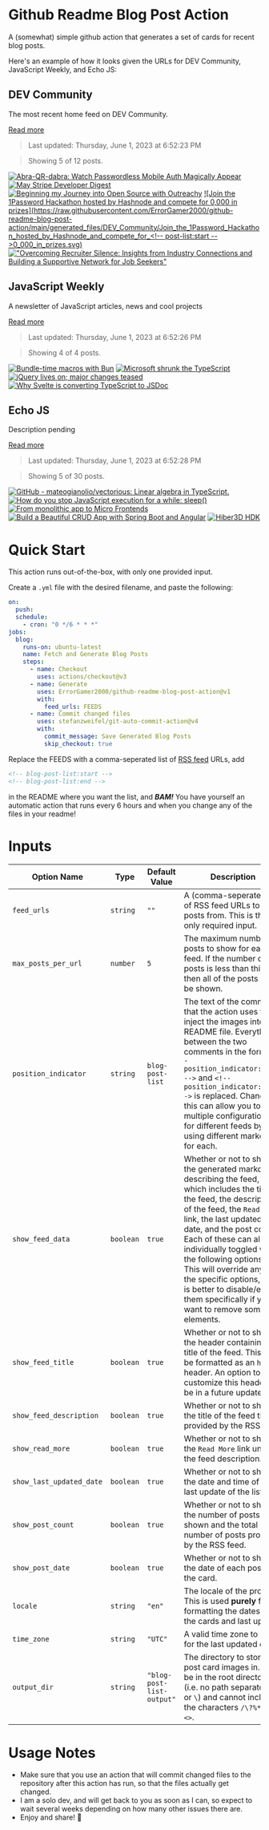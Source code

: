 # Github Readme Blog Post Action

A (somewhat) simple github action that generates a set of cards for recent blog posts.

Here's an example of how it looks given the URLs for DEV Community, JavaScript Weekly, and Echo JS:

<!-- post-list:start -->
## DEV Community

The most recent home feed on DEV Community.

[Read more](https://dev.to)
> Last updated: Thursday, June 1, 2023 at 6:52:23 PM

> Showing 5 of 12 posts.

[![Abra-QR-dabra: Watch Passwordless Mobile Auth Magically Appear](https://raw.githubusercontent.com/ErrorGamer2000/github-readme-blog-post-action/main/generated_files/DEV_Community/Abra-QR-dabra__Watch_Passwordless_Mobile_Auth_Magically_Appear.svg)](https://dev.to/propelauth/abra-qr-dabra-watch-passwordless-mobile-auth-magically-appear-e9e)
[![May Stripe Developer Digest](https://raw.githubusercontent.com/ErrorGamer2000/github-readme-blog-post-action/main/generated_files/DEV_Community/May_Stripe_Developer_Digest.svg)](https://dev.to/stripe/may-stripe-developer-digest-21o3)
[![Beginning my Journey into Open Source with Outreachy](https://raw.githubusercontent.com/ErrorGamer2000/github-readme-blog-post-action/main/generated_files/DEV_Community/Beginning_my_Journey_into_Open_Source_with_Outreachy.svg)](https://dev.to/hellennamulinda/beginning-my-journey-into-open-source-with-outreachy-3nln)
[![Join the 1Password Hackathon hosted by Hashnode and compete for <!-- post-list:start -->0,000 in prizes](https://raw.githubusercontent.com/ErrorGamer2000/github-readme-blog-post-action/main/generated_files/DEV_Community/Join_the_1Password_Hackathon_hosted_by_Hashnode_and_compete_for_<!-- post-list:start -->0_000_in_prizes.svg)](https://dev.to/1password/join-the-1password-hackathon-hosted-by-hashnode-and-compete-for-10000-in-prizes-4lpo)
[!["Overcoming Recruiter Silence: Insights from Industry Connections and Building a Supportive Network for Job Seekers"](https://raw.githubusercontent.com/ErrorGamer2000/github-readme-blog-post-action/main/generated_files/DEV_Community/_Overcoming_Recruiter_Silence__Insights_from_Industry_Connections_and_Building_a_Supportive_Network_for_Job_Seekers_.svg)](https://dev.to/yufa/overcoming-recruiter-silence-insights-from-industry-connections-and-building-a-supportive-network-for-job-seekers-28mg)


## JavaScript Weekly

A newsletter of JavaScript articles, news and cool projects

[Read more](https://javascriptweekly.com/)
> Last updated: Thursday, June 1, 2023 at 6:52:26 PM

> Showing 4 of 4 posts.

[![Bundle-time macros with Bun](https://raw.githubusercontent.com/ErrorGamer2000/github-readme-blog-post-action/main/generated_files/JavaScript_Weekly/Bundle-time_macros_with_Bun.svg)](https://javascriptweekly.com/issues/641)
[![Microsoft shrunk the TypeScript](https://raw.githubusercontent.com/ErrorGamer2000/github-readme-blog-post-action/main/generated_files/JavaScript_Weekly/Microsoft_shrunk_the_TypeScript.svg)](https://javascriptweekly.com/issues/640)
[![jQuery lives on; major changes teased](https://raw.githubusercontent.com/ErrorGamer2000/github-readme-blog-post-action/main/generated_files/JavaScript_Weekly/jQuery_lives_on;_major_changes_teased.svg)](https://javascriptweekly.com/issues/639)
[![Why Svelte is converting TypeScript to JSDoc](https://raw.githubusercontent.com/ErrorGamer2000/github-readme-blog-post-action/main/generated_files/JavaScript_Weekly/Why_Svelte_is_converting_TypeScript_to_JSDoc.svg)](https://javascriptweekly.com/issues/638)


## Echo JS

Description pending

[Read more](
http://www.echojs.com
)
> Last updated: Thursday, June 1, 2023 at 6:52:28 PM

> Showing 5 of 30 posts.

[![GitHub - mateogianolio/vectorious: Linear algebra in TypeScript.](https://raw.githubusercontent.com/ErrorGamer2000/github-readme-blog-post-action/main/generated_files/_Echo_JS_/GitHub_-_mateogianolio_vectorious__Linear_algebra_in_TypeScript..svg)](https://github.com/mateogianolio/vectorious)
[![How do you stop JavaScript execution for a while: sleep()](https://raw.githubusercontent.com/ErrorGamer2000/github-readme-blog-post-action/main/generated_files/_Echo_JS_/How_do_you_stop_JavaScript_execution_for_a_while__sleep().svg)](https://www.ma-no.org/en/programming/javascript/how-do-you-stop-javascript-execution-for-a-while-sleep)
[![From monolithic app to Micro Frontends](https://raw.githubusercontent.com/ErrorGamer2000/github-readme-blog-post-action/main/generated_files/_Echo_JS_/From_monolithic_app_to_Micro_Frontends.svg)](https://www.youtube.com/watch?v=zBuBlExo3xA)
[![Build a Beautiful CRUD App with Spring Boot and Angular](https://raw.githubusercontent.com/ErrorGamer2000/github-readme-blog-post-action/main/generated_files/_Echo_JS_/Build_a_Beautiful_CRUD_App_with_Spring_Boot_and_Angular.svg)](https://auth0.com/blog/spring-boot-angular-crud/)
[![Hiber3D HDK](https://raw.githubusercontent.com/ErrorGamer2000/github-readme-blog-post-action/main/generated_files/_Echo_JS_/Hiber3D_HDK.svg)](
https://developer.hiber3d.com/docs
)


<!-- post-list:end -->

# Quick Start

This action runs out-of-the-box, with only one provided input.

Create a `.yml` file with the desired filename, and paste the following:

```yml
on:
  push:
  schedule:
    - cron: "0 */6 * * *"
jobs:
  blog:
    runs-on: ubuntu-latest
    name: Fetch and Generate Blog Posts
    steps:
      - name: Checkout
        uses: actions/checkout@v3
      - name: Generate
        uses: ErrorGamer2000/github-readme-blog-post-action@v1
        with:
          feed_urls: FEEDS
      - name: Commit changed files
        uses: stefanzweifel/git-auto-commit-action@v4
        with:
          commit_message: Save Generated Blog Posts
          skip_checkout: true
```

Replace the FEEDS with a comma-seperated list of [RSS feed](https://rss.com/blog/how-do-rss-feeds-work/) URLs, add

```md
<!-- blog-post-list:start -->
<!-- blog-post-list:end -->
```

in the README where you want the list, and **_BAM!_** You have yourself an automatic action that runs every 6 hours and when you change any of the files in your readme!

# Inputs

<table>
  <thead>
    <tr>
      <th>Option Name</th>
      <th>Type</th>
      <th>Default Value</th>
      <th>Description</th>
    </tr>
  </thead>
  <tbody>
    <tr>
      <td><code>feed_urls</code></td>
      <td><code>string</code></td>
      <td><code>""</code></td>
      <td>A (comma-seperated) list of RSS feed URLs to load posts from. This is the only required input.</td>
    </tr>
    <tr>
      <td><code>max_posts_per_url</code></td>
      <td><code>number</code></td>
      <td><code>5</code></td>
      <td>The maximum number of posts to show for each feed. If the number of posts is less than this, then all of the posts will be shown.</td>
    </tr>
    <tr>
      <td><code>position_indicator</code></td>
      <td><code>string</code></td>
      <td><code>blog-post-list</code></td>
      <td>The text of the comments that the action uses to inject the images into the README file. Everything between the two comments in the form <code>&lt;!-- position_indicator:start --&gt;</code> and <code>&lt;!-- position_indicator:end --&gt;</code> is replaced. Changing this can allow you to use multiple configurations for different feeds by using different markers for each.</td>
    </tr>
    <tr>
      <td><code>show_feed_data</code></td>
      <td><code>boolean</code></td>
      <td><code>true</code></td>
      <td>Whether or not to show the generated markdown describing the feed, which includes the title of the feed, the description of the feed, the <code>Read More</code> link, the last updated date, and the post count. Each of these can also be individually toggled with the following options. This will override any of the specific options, so it is better to disable/enable them specifically if you want to remove some elements.</td>
    </tr>
    <tr>
      <td><code>show_feed_title</code></td>
      <td><code>boolean</code></td>
      <td><code>true</code></td>
      <td>Whether or not to show the header containing the title of the feed. This will be formatted as an <code>h2</code> header. An option to customize this header will be in a future update.</td>
    </tr>
    <tr>
      <td><code>show_feed_description</code></td>
      <td><code>boolean</code></td>
      <td><code>true</code></td>
      <td>Whether or not to show the title of the feed that is provided by the RSS feed.</td>
    </tr>
    <tr>
      <td><code>show_read_more</code></td>
      <td><code>boolean</code></td>
      <td><code>true</code></td>
      <td>Whether or not to show the <code>Read More</code> link under the feed description.</td>
    </tr>
    <tr>
      <td><code>show_last_updated_date</code></td>
      <td><code>boolean</code></td>
      <td><code>true</code></td>
      <td>Whether or not to show the date and time of the last update of the list.</td>
    </tr>
    <tr>
      <td><code>show_post_count</code></td>
      <td><code>boolean</code></td>
      <td><code>true</code></td>
      <td>Whether or not to show the number of posts shown and the total number of posts provided by the RSS feed.</td>
    </tr>
    <tr>
      <td><code>show_post_date</code></td>
      <td><code>boolean</code></td>
      <td><code>true</code></td>
      <td>Whether or not to show the date of each post on the card.</td>
    </tr>
    <tr>
      <td><code>locale</code></td>
      <td><code>string</code></td>
      <td><code>"en"</code></td>
      <td>The locale of the project. This is used <strong>purely</strong> for formatting the dates of the cards and last update.</td>
    </tr>
    <tr>
      <td><code>time_zone</code></td>
      <td><code>string</code></td>
      <td><code>"UTC"</code></td>
      <td>A valid time zone to use for the last updated date.</td>
    </tr>
    <tr>
      <td><code>output_dir</code></td>
      <td><code>string</code></td>
      <td><code>"blog-post-list-output"</code></td>
      <td>The directory to store the post card images in. Must be in the root directory (i.e. no path separators <code>/</code> or <code>\</code>) and cannot include the characters <code>/\?%*:|"&lt;&gt;</code>.</td>
    </tr>
<!--
    <tr>
      <td><code></code></td>
      <td><cde></cde></td>
      <td><code></code></td>
      <td></td>
    </tr>
-->
  </tbody>
</table>

# Usage Notes

- Make sure that you use an action that will commit changed files to the repository after this action has run, so that the files actually get changed.
- I am a solo dev, and will get back to you as soon as I can, so expect to wait several weeks depending on how many other issues there are.
- Enjoy and share! 🤗
